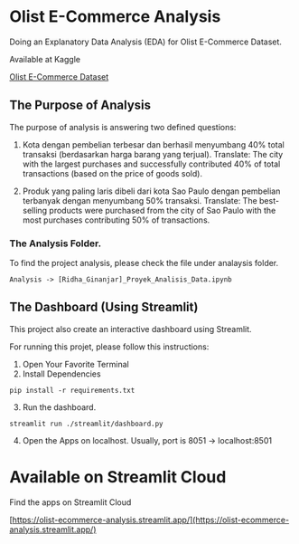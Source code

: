 # Olist E-Commerce Analysis

Doing an Explanatory Data Analysis (EDA) for Olist E-Commerce Dataset.

Available at Kaggle

[Olist E-Commerce Dataset](https://www.kaggle.com/datasets/olistbr/brazilian-ecommerce)

## The Purpose of Analysis
The purpose of analysis is answering two defined questions:
1. Kota dengan pembelian terbesar dan berhasil menyumbang 40% total transaksi (berdasarkan harga barang yang terjual).
Translate: 
The city with the largest purchases and successfully contributed 40% of total transactions (based on the price of goods sold).

2. Produk yang paling laris dibeli dari kota Sao Paulo dengan pembelian terbanyak dengan menyumbang 50% transaksi.
Translate:
The best-selling products were purchased from the city of Sao Paulo with the most purchases contributing 50% of transactions.


### The Analysis Folder.
To find the project analysis, please check the file under analaysis folder.
```
Analysis -> [Ridha_Ginanjar]_Proyek_Analisis_Data.ipynb
```

## The Dashboard (Using Streamlit)
This project also create an interactive dashboard using Streamlit. 

For running this projet, please follow this instructions:
1. Open Your Favorite Terminal
2. Install Dependencies

```
pip install -r requirements.txt
```
3. Run the dashboard.

```
streamlit run ./streamlit/dashboard.py
```
4. Open the Apps on localhost.
Usually, port is 8051 -> localhost:8501

# Available on Streamlit Cloud
Find the apps on Streamlit Cloud

[https://olist-ecommerce-analysis.streamlit.app/](https://olist-ecommerce-analysis.streamlit.app/)